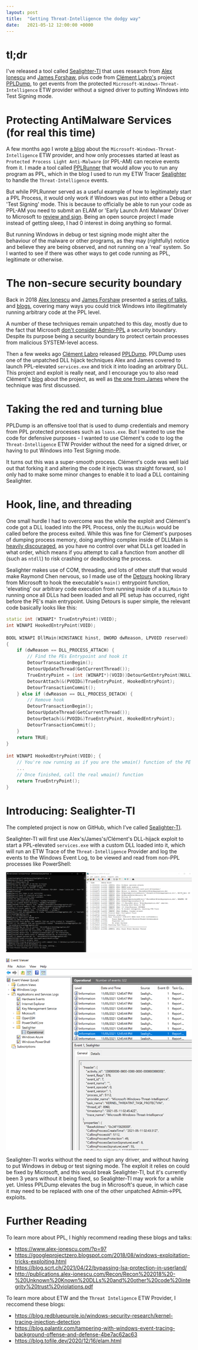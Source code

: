 ```yaml
---
layout: post
title:  "Getting Threat-Intelligence the dodgy way"
date:   2021-05-12 12:00:00 +0000
---
```

 
# tl;dr
I've released a tool called [Sealighter-TI](https://github.com/pathtofile/SealighterTI) that uses research from [Alex Ionescu](https://twitter.com/aionescu) and [James Forshaw](https://twitter.com/tiraniddo), plus code from [Clément Labro's](https://twitter.com/itm4n) project [PPLDump](https://github.com/itm4n/PPLdump), to get events
from the protected `Microsoft-Windows-Threat-Intelligence` ETW provider without a signed driver to putting Windows into Test Signing mode.
 
# Protecting AntiMalware Services (for real this time)
A few months ago I wrote [a blog](https://blog.tofile.dev/2020/12/16/elam.html) about the `Microsoft-Windows-Threat-Intelligence` ETW provider, and how only processes started at least as `Protected Process Light Anti-Malware` (or PPL-AM) can receive events from it. I made a tool called [PPLRunner](https://github.com/pathtofile/PPLRunner) that would allow you to run any program as PPL, which in the blog I used to run my ETW Tracer [Sealighter](https://github.com/pathtofile/sealighter) to handle the `Threat-Intelligence` events.
 
But while PPLRunner served as a useful example of how to legitimately start a PPL Process, it would only work if Windows was put into either a Debug or 'Test Signing' mode. This is because to officially be able to run your code as PPL-AM you need to submit an ELAM or 'Early Launch Anti Malware' Driver to Microsoft to [review and sign](https://docs.microsoft.com/en-us/windows-hardware/drivers/install/elam-driver-submission). Being an open source project I made instead of getting sleep, I had 0 interest in doing anything so formal. 
 
But running Windows in debug or test signing mode might alter the behaviour of the malware or other programs, as they may (rightfully) notice and believe they are being observed, and not running on a 'real' system. So I wanted to see if there was other ways to get code running as PPL, legitimate or otherwise.
 
 
# The non-secure security boundary
Back in 2018 [Alex Ionescu](https://twitter.com/aionescu) and [James Forshaw](https://twitter.com/tiraniddo) presented a [series of talks](http://publications.alex-ionescu.com/Recon/Recon%202018%20-%20Unknown%20Known%20DLLs%20and%20other%20code%20integrity%20trust%20violations.pdf), and [blogs](https://googleprojectzero.blogspot.com/2018/08/windows-exploitation-tricks-exploiting.html), covering many ways you could trick Windows into illegitimately running arbitrary code at the PPL level.
 
A number of these techniques remain unpatched to this day, mostly due to the fact that Microsoft [don't consider Admin-PPL](https://bugs.chromium.org/p/project-zero/issues/detail?id=1336) a security boundary. Despite its purpose being a security boundary to protect certain processes from malicious SYSTEM-level access.
 
Then a few weeks ago [Clément Labro](https://twitter.com/itm4n) released [PPLDump](https://github.com/itm4n/PPLdump). PPLDump uses one of the unpatched DLL hijack techniques Alex and James covered to launch PPL-elevated `services.exe` and trick it into loading an arbitrary DLL. This project and exploit is really neat, and I encourage you to also read Clément's [blog](https://itm4n.github.io/lsass-runasppl/) about the project, as well as [the one from James](https://googleprojectzero.blogspot.com/2018/08/windows-exploitation-tricks-exploiting.html) where the technique was first discussed.
 
 
# Taking the red and turning blue
PPLDump is an offensive tool that is used to dump credentials and memory from PPL protected processes such as `lsass.exe`. But I wanted to use the code for defensive purposes - I wanted to use Clément's code to log the `Threat-Intelligence` ETW Provider without the need for a signed driver, or having to put Windows into Test Signing mode.
 
It turns out this was a super-smooth process. Clément's code was well laid out that forking it and altering the code it injects was straight forward, so I only had to make some minor changes to enable it to load a DLL containing Sealighter.
 
# Hook, line, and threading
One small hurdle I had to overcome was the while the exploit and Clément's code got a DLL loaded into the PPL Process, only the `DLLMain` would be called before the process exited. While this was fine for Clément's purposes of dumping process memory, doing anything complex inside of DLLMain is [heavily discouraged](https://devblogs.microsoft.com/oldnewthing/20040127-00/?p=40873), as you have no control over what DLLs get loaded in what order, which means if you attempt to call a function from another dll (such as `ntdll`) to risk crashing or deadlocking the process.
 
Sealighter makes use of COM, threading, and lots of other stuff that would make Raymond Chen nervous, so I made use of the [Detours](https://github.com/microsoft/Detours/) hooking library from Microsoft to hook the executable's `main()` entrypoint function, 'elevating' our arbitrary code execution from running inside of a `DLLMain` to running once all DLLs had been loaded and all PE setup has occurred, right before the PE's main entrypoint. Using Detours is super simple, the relevant code basically looks like this:
```c++
static int (WINAPI* TrueEntryPoint)(VOID);
int WINAPI HookedEntryPoint(VOID);
 
BOOL WINAPI DllMain(HINSTANCE hinst, DWORD dwReason, LPVOID reserved)
{
    if (dwReason == DLL_PROCESS_ATTACH) {
        // Find the PEs Entrypoint and hook it
        DetourTransactionBegin();
        DetourUpdateThread(GetCurrentThread());
        TrueEntryPoint = (int (WINAPI*)(VOID))DetourGetEntryPoint(NULL);
        DetourAttach(&(PVOID&)TrueEntryPoint, HookedEntryPoint);
        DetourTransactionCommit();
    } else if (dwReason == DLL_PROCESS_DETACH) {
        // Remove hook
        DetourTransactionBegin();
        DetourUpdateThread(GetCurrentThread());
        DetourDetach(&(PVOID&)TrueEntryPoint, HookedEntryPoint);
        DetourTransactionCommit();
    }
    return TRUE;
}
 
int WINAPI HookedEntryPoint(VOID); {
    // You're now running as if you are the wmain() function of the PE
    ...
    // Once finished, call the real wmain() function
    return TrueEntryPoint();
}
```
 
 
# Introducing: Sealighter-TI
 
The completed project is now on GitHub, which I’ve called [Sealighter-TI](https://github.com/pathtofile/SealighterTI).
 
Sealighter-TI will first use Alex's/James's/Clément's DLL-hijack exploit to start a PPL-elevated `services.exe` with a custom DLL loaded into it, which will run an ETW Trace of the `Threat-Intelligence` Provider and log the events to the Windows Event Log, to be viewed and read from non-PPL processes like PowerShell:
 
![Picture of Sealighter injected into a ppl process](/assets/SealighterTI_Running.png)
 
![Picture of Sealighter injected into a ppl process](/assets/SealighterTI_EventLog.png)
 
Sealighter-TI works without the need to sign any driver, and without having to put Windows in debug or test signing mode. The exploit it relies on could be fixed by Microsoft, and this would break Sealighter-TI, but it's currently been 3 years without it being fixed, so Sealighter-TI may work for a while yet. Unless PPLDump elevates the bug in Microsoft's queue, in which case it may need to be replaced with one of the other unpatched Admin->PPL exploits.
 
# Further Reading
To learn more about PPL, I highly recommend reading these blogs and talks:
- https://www.alex-ionescu.com/?p=97
- https://googleprojectzero.blogspot.com/2018/08/windows-exploitation-tricks-exploiting.html
- https://blog.scrt.ch/2021/04/22/bypassing-lsa-protection-in-userland/
- http://publications.alex-ionescu.com/Recon/Recon%202018%20-%20Unknown%20Known%20DLLs%20and%20other%20code%20integrity%20trust%20violations.pdf

To learn more about ETW and the `Threat Inteligence` ETW Provider, I reccomend these blogs:
- https://blog.redbluepurple.io/windows-security-research/kernel-tracing-injection-detection
- https://blog.palantir.com/tampering-with-windows-event-tracing-background-offense-and-defense-4be7ac62ac63
- https://blog.tofile.dev/2020/12/16/elam.html
